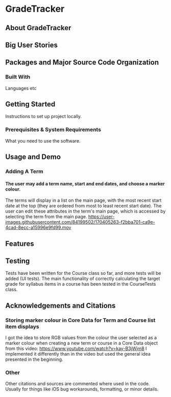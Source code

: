 #  GradeTracker

## About GradeTracker

## Big User Stories

## Packages and Major Source Code Organization 

### Built With
Languages etc

## Getting Started
Instructions to set up project locally.

### Prerequisites & System Requirements
What you need to use the software.

## Usage and Demo
### Adding A Term
#### The user may add a term name, start and end dates, and choose a marker colour.
The terms will display in a list on the main page, with the most recent start date at the top (they are ordered from most to least recent start date).
The user can edit these attributes in the term's main page, which is accessed by selecting the term from the main page.
https://user-images.githubusercontent.com/84199502/170405263-f2bba701-ca9e-4cad-8ecc-a15996e9fd99.mov


## Features

## Testing
Tests have been written for the Course class so far, and more tests will be added (UI tests). The main functionality of correctly calculating the target grade for syllabus items in a course has been tested in the CourseTests class.

## Acknowledgements and Citations
### Storing marker colour in Core Data for Term and Course list item displays
I got the idea to store RGB values from the colour the user selected as a marker colour when creating a new term or course in a Core Data object from this video: https://www.youtube.com/watch?v=kay-B3jWjm8
I implemented it differently than in the video but used the general idea presented in the beginning.

### Other
Other citations and sources are commented where used in the code. Usually for things like iOS bug workarounds, formatting, or minor details. 
